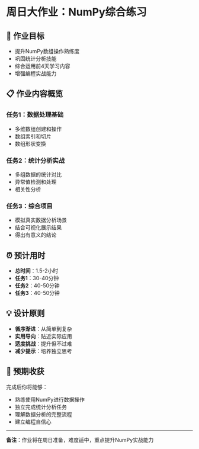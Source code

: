 # 周日大作业：NumPy综合练习

## 🎯 作业目标
- 提升NumPy数组操作熟练度
- 巩固统计分析技能
- 综合运用前4天学习内容
- 增强编程实战能力

## 📋 作业内容概览

### 任务1：数据处理基础
- 多维数组创建和操作
- 数组索引和切片
- 数组形状变换

### 任务2：统计分析实战
- 多组数据的统计对比
- 异常值检测和处理
- 相关性分析

### 任务3：综合项目
- 模拟真实数据分析场景
- 结合可视化展示结果
- 得出有意义的结论

## ⏰ 预计用时
- **总时间**：1.5-2小时
- **任务1**：30-40分钟
- **任务2**：40-50分钟
- **任务3**：40-50分钟

## 💡 设计原则
- **循序渐进**：从简单到复杂
- **实用导向**：贴近实际应用
- **适度挑战**：提升但不过难
- **减少提示**：培养独立思考

## 🎯 预期收获
完成后你将能够：
- 熟练使用NumPy进行数据操作
- 独立完成统计分析任务
- 理解数据分析的完整流程
- 建立编程自信心

---
**备注**：作业将在周日准备，难度适中，重点提升NumPy实战能力 